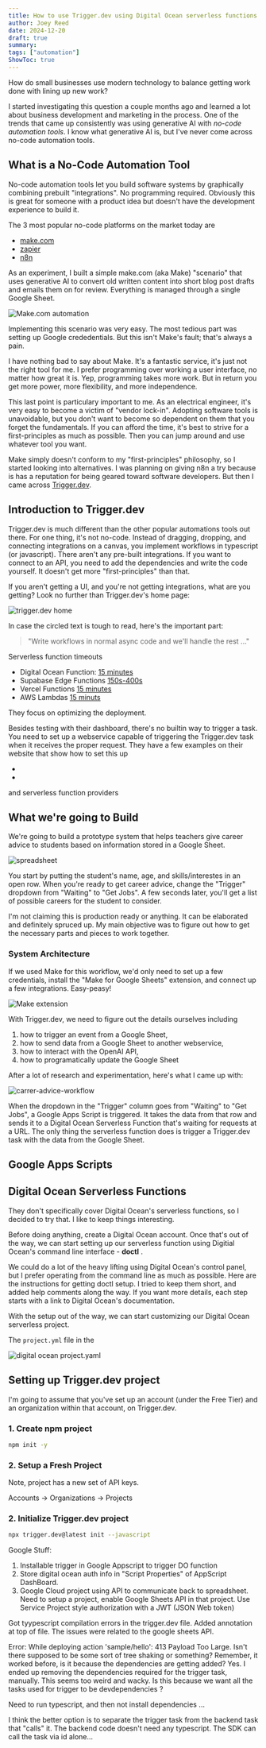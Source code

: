 ```yaml
---
title: How to use Trigger.dev using Digital Ocean serverless functions.
author: Joey Reed
date: 2024-12-20
draft: true
summary:     
tags: ["automation"]
ShowToc: true
---
```


How do small businesses use modern technology to balance getting work done with lining up new work?  

I started investigating this question a couple months ago and learned a lot about business development and 
marketing in the process.  One of the trends that came up consistently was using generative AI with 
*no-code automation tools*.  I know what generative AI is, but I've never come across no-code automation tools.

## What is a No-Code Automation Tool

No-code automation tools let you build software systems by graphically combining prebuilt "integrations".  No programming required.  Obviously this is 
great for someone with a product idea but doesn't have the development experience to build it.     

The 3 most popular no-code platforms on the market today are  

* [make.com](https://www.make.com/en)
* [zapier](https://zapier.com/)
* [n8n](https://n8n.io/)

As an experiment, I built a simple make.com (aka Make) "scenario" that uses generative AI to convert old written content into short blog post drafts and emails them on for review.  Everything is managed through a single Google Sheet.

![Make.com automation](./figures/make_automation.png)

Implementing this scenario was very easy.  The most tedious part was setting up Google crededentials.  But this isn't Make's fault; that's always a pain.

I have nothing bad to say about Make.  It's a fantastic service, it's just not the right tool for me.  I prefer programming over working a user interface, no matter how great it is.  Yep, programming takes more work.  But in return you get more power, more flexibility, and more independence.  

This last point is particulary important to me.  As an electrical engineer,  it's very easy to become a victim of "vendor lock-in".  Adopting software tools is unavoidable, but you don't want to become so dependent on them that you forget the fundamentals.  If you can afford the time, it's best to strive for a first-principles as much as possible.  Then you can jump around and use whatever tool you want.                     

Make simply doesn't conform to my "first-principles" philosophy, so I started looking into alternatives.  I was planning on giving n8n a try because is has a reputation for being geared toward software developers.  But then I came across [Trigger.dev](https://trigger.dev/).    

## Introduction to Trigger.dev 

Trigger.dev is much different than the other popular automations tools out there.  For one thing, it's not no-code.  Instead of dragging, 
dropping, and connecting integrations on a canvas, you implement workflows in typescript (or javascript).  There aren't any pre-built 
integrations.  If you want to connect to an API, you need to add the dependencies and write the code yourself.  It doesn't get more "first-principles" than that.

If you aren't getting a UI, and you're not getting integrations, what are you getting?  Look no further than Trigger.dev's home page:

![trigger.dev home](./figures/trigger-dot-dev-home-annotated.png)

In case the circled text is tough to read, here's the important part:

> "Write workflows in normal async code and we'll handle the rest ..."

Serverless function timeouts
* Digital Ocean Function: [15 minutes](https://docs.digitalocean.com/products/functions/details/limits/)
* Supabase Edge Functions [150s-400s](https://supabase.com/docs/guides/functions/limits#runtime-limits)
* Vercel Functions [15 minutes](https://vercel.com/docs/functions/runtimes#max-duration)
* AWS Lambdas [15 minuts](https://docs.aws.amazon.com/lambda/latest/dg/gettingstarted-limits.html)

They focus on optimizing the deployment.    




Besides testing with their dashboard, there's no builtin way to trigger a task.  You need to set up a webservice capable of triggering the Trigger.dev task when it receives the proper request.  They have a few examples on their website that show how to set this up 

*
*

and serverless function providers



## What we're going to Build

We're going to build a prototype system that helps teachers give career advice to students based on information stored in a Google Sheet. 

![spreadsheet](./figures/spreadsheet.png)

You start by putting the student's name, age, and skills/interestes in an open row.  When you're ready to get career advice, change the "Trigger" dropdown from "Waiting" to "Get Jobs".  A few seconds later, you'll get a list of possible careers for the student to consider.        

I'm not claiming this is production ready or anything.  It can be elaborated and definitely spruced up.  My main objective was to figure out how to get the necessary parts and pieces to work together.

### System Architecture

If we used Make for this workflow, we'd only need to set up a few credentials, install the "Make for Google Sheets" extension, and connect up a few integrations.  Easy-peasy!

![Make extension](./figures/make-dot-com-extension.png)

With Trigger.dev, we need to figure out the details ourselves including 

1. how to trigger an event from a Google Sheet,
2. how to send data from a Google Sheet to another webservice,
3. how to interact with the OpenAI API,
4. how to programatically update the Google Sheet 

After a lot of research and experimentation, here's what I came up with:

![carrer-advice-workflow](./figures/career-advice-flow.png)
  
When the dropdown in the "Trigger" column goes from "Waiting" to "Get Jobs", a Google Apps Script is triggered.  It
takes the data from that row and sends it to a Digital Ocean Serverless Function that's waiting for requests at a URL.  The only 
thing the serverless function does is trigger a Trigger.dev task with the data from the Google Sheet.   

## Google Apps Scripts

## Digital Ocean Serverless Functions


They don't specifically cover Digital Ocean's serverless functions, so I decided to try that.  I like to keep things interesting.    

Before doing anything, create a Digital Ocean account.  Once that's out of the way, we can start setting up our serverless function using 
Digitial Ocean's command line interface - **doctl** .  

We could do a lot of the heavy lifting using Digital Ocean's control panel, but I prefer operating from the command line as much as possible.  Here are the instructions for getting doctl setup.  I tried to keep them short, and added help comments along the way.  If you want more details, each step starts with a link to Digital Ocean's documentation. 

With the setup out of the way, we can start customizing our Digital Ocean serverless project.  

The `project.yml` file in the 

![digital ocean project.yaml](./figures/digital-ocean-yaml.png)

## Setting up Trigger.dev project

I'm going to assume that you've set up an account (under the Free Tier) and an organization within that account, on Trigger.dev.  

### 1. Create npm project

```sh
npm init -y
```

### 2. Setup a Fresh Project

Note, project has a new set of API keys. 

Accounts -> Organizations -> Projects

### 2. Initialize Trigger.dev project 

```sh
npx trigger.dev@latest init --javascript
```






Google Stuff:
1. Installable trigger in Google Appscript to trigger DO function
2. Store digital ocean auth info in "Script Properties" of AppScript DashBoard.
3. Google Cloud project using API to communicate back to spreadsheet.  Need to setup a project, enable Google Sheets API in that project.  Use Service Project style authorization with a JWT (JSON Web token)


Got tyypescript compilation errors in the trigger.dev file.  Added annotation at top of file.  The issues were related to the google sheets API.

Error: While deploying action 'sample/hello': 413 Payload Too Large.  Isn't there supposed to be some sort of tree shaking or something?
Remember, it worked before, is it because the dependencies are getting added?  Yes. I ended up removing the dependencies required for the trigger task, manually.
This seems too weird and wacky.  Is this because we want all the tasks used for trigger to be devdependencies ?  

Need to run typescript, and then not install dependencies ...

I think the better option is to separate the trigger task from the backend task that "calls" it.  The backend code doesn't need any typescript.  The SDK can 
call the task via id alone...
